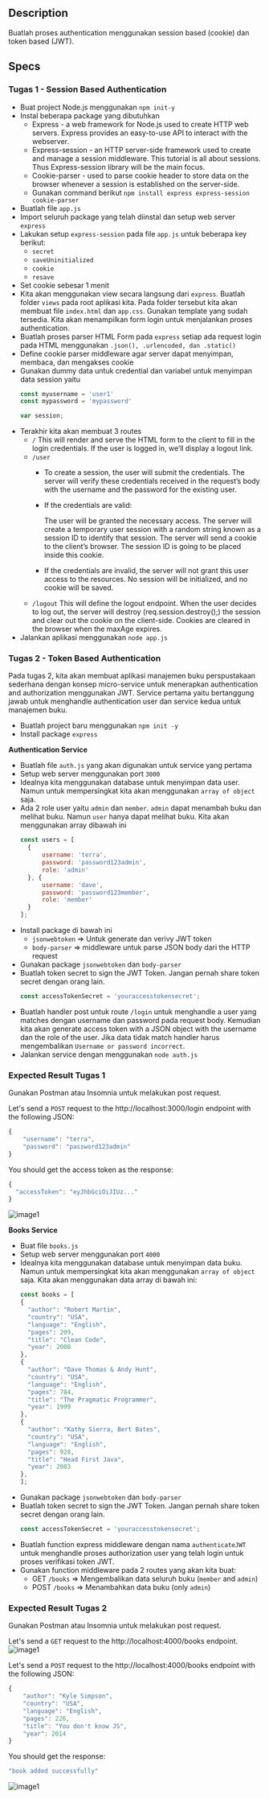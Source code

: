## Description
Buatlah proses authentication menggunakan session based (cookie) dan token based (JWT).

## Specs
### Tugas 1 - Session Based Authentication
- Buat project Node.js menggunakan `npm init-y`
- Instal beberapa package yang dibutuhkan
  - Express - a web framework for Node.js used to create HTTP web servers. Express provides an easy-to-use API to interact with the webserver.
  - Express-session - an HTTP server-side framework used to create and manage a session middleware. This tutorial is all about sessions. Thus Express-session library will be the main focus.
  - Cookie-parser - used to parse cookie header to store data on the browser whenever a session is established on the server-side.
  - Gunakan command berikut `npm install express express-session cookie-parser`
- Buatlah file `app.js`
- Import seluruh package yang telah diinstal dan setup web server `express`
- Lakukan setup `express-session` pada file `app.js` untuk beberapa key berikut:
  - `secret`
  - `saveUninitialized`
  - `cookie`
  - `resave`
- Set cookie sebesar 1 menit
- Kita akan menggunakan view secara langsung dari `express`. Buatlah folder `views` pada root aplikasi kita. Pada folder tersebut kita akan membuat file `index.html` dan `app.css`. Gunakan template yang sudah tersedia. Kita akan menampilkan form login untuk menjalankan proses authentication.
- Buatlah proses parser HTML Form pada `express` setiap ada request login pada HTML menggunakan `.json(), .urlencoded, dan .static()`
- Define cookie parser middleware agar server dapat menyimpan, membaca, dan mengakses cookie
- Gunakan dummy data untuk credential dan variabel untuk menyimpan data session yaitu
  ```js
  const myusername = 'user1'
  const mypassword = 'mypassword'

  var session;
  ```
- Terakhir kita akan membuat 3 routes
  - `/`
  This will render and serve the HTML form to the client to fill in the login credentials. If the user is logged in, we’ll display a logout link.
  - `/user`
    - To create a session, the user will submit the credentials. The server will verify these credentials received in the request’s body with the username and the password for the existing user.
    
    - If the credentials are valid:

      The user will be granted the necessary access.
      The server will create a temporary user session with a random string known as a session ID to identify that session.
      The server will send a cookie to the client’s browser. The session ID is going to be placed inside this cookie.

    - If the credentials are invalid, the server will not grant this user access to the resources. No session will be initialized, and no cookie will be saved.
  - `/logout`
  This will define the logout endpoint. When the user decides to log out, the server will destroy (req.session.destroy();) the session and clear out the cookie on the client-side. Cookies are cleared in the browser when the maxAge expires.
- Jalankan aplikasi menggunakan `node app.js`

### Tugas 2 - Token Based Authentication
Pada tugas 2, kita akan membuat aplikasi manajemen buku perspustakaan sederhana dengan konsep micro-service untuk menerapkan authentication and authorization menggunakan JWT. Service pertama yaitu bertanggung jawab untuk menghandle authentication user dan service kedua untuk manajemen buku.

- Buatlah project baru menggunakan `npm init -y`
- Install package `express`

**Authentication Service**
- Buatlah file `auth.js` yang akan digunakan untuk service yang pertama
- Setup web server menggunakan port `3000`
- Idealnya kita menggunakan database untuk menyimpan data user. Namun untuk mempersingkat kita akan menggunakan `array of object` saja.
- Ada 2 role user yaitu `admin` dan `member`. `admin` dapat menambah buku dan melihat buku. Namun `user` hanya dapat melihat buku. Kita akan menggunakan array dibawah ini
  ```js
  const users = [
    {
        username: 'terra',
        password: 'password123admin',
        role: 'admin'
    }, {
        username: 'dave',
        password: 'password123member',
        role: 'member'
    }
  ];
  ```
- Install package di bawah ini
  - `jsonwebtoken` => Untuk generate dan verivy JWT token
  - `body-parser` => middleware untuk parse JSON body dari the HTTP request
- Gunakan package `jsonwebtoken` dan `body-parser`
- Buatlah token secret to sign the JWT Token. Jangan pernah share token secret dengan orang lain.
  ```js
  const accessTokenSecret = 'youraccesstokensecret';
  ```
- Buatlah handler post untuk route `/login` untuk menghandle a user yang matches dengan username dan password pada request body. Kemudian kita akan generate access token with a JSON object with the username dan the role of the user. Jika data tidak match handler harus mengembalikan `Username or password incorrect`.
- Jalankan service dengan menggunakan `node auth.js`

### Expected Result Tugas 1
Gunakan Postman atau Insomnia untuk melakukan post request.

Let's send a `POST` request to the http://localhost:3000/login endpoint with the following JSON:
```js
{
    "username": "terra",
    "password": "password123admin"
}
```
You should get the access token as the response:
```js
{
  "accessToken": "eyJhbGciOiJIUz..."
}
```
![image1](https://skilvul-prod-01.s3.ap-southeast-1.amazonaws.com/lesson/full-stack-assignment/authentication-and-authorize-1-1.png)

**Books Service**
- Buat file `books.js`
- Setup web server menggunakan port `4000`
- Idealnya kita menggunakan database untuk menyimpan data buku. Namun untuk mempersingkat kita akan menggunakan `array of object` saja. Kita akan menggunakan data array di bawah ini:
  ```js
  const books = [
  {
    "author": "Robert Martin",
    "country": "USA",
    "language": "English",
    "pages": 209,
    "title": "Clean Code",
    "year": 2008
  },
  {
    "author": "Dave Thomas & Andy Hunt",
    "country": "USA",
    "language": "English",
    "pages": 784,
    "title": "The Pragmatic Programmer",
    "year": 1999
  },
  {
    "author": "Kathy Sierra, Bert Bates",
    "country": "USA",
    "language": "English",
    "pages": 928,
    "title": "Head First Java",
    "year": 2003
  },
  ];
  ```
- Gunakan package `jsonwebtoken` dan `body-parser`
- Buatlah token secret to sign the JWT Token. Jangan pernah share token secret dengan orang lain.
  ```js
  const accessTokenSecret = 'youraccesstokensecret';
  ```
- Buatlah function express middleware dengan nama `authenticateJWT` untuk menghandle proses authorization user yang telah login untuk proses verifikasi token JWT.
- Gunakan function middleware pada 2 routes yang akan kita buat:
  - GET `/books` => Mengembalikan data seluruh buku (`member` and `admin`)
  - POST `/books` => Menambahkan data buku (only `admin`)

### Expected Result Tugas 2
Gunakan Postman atau Insomnia untuk melakukan post request.

Let's send a `GET` request to the http://localhost:4000/books endpoint.
![image1](https://skilvul-prod-01.s3.ap-southeast-1.amazonaws.com/lesson/full-stack-assignment/authentication-and-authorize-1-3.png)

Let's send a `POST` request to the http://localhost:4000/books endpoint with the following JSON:
```js
{
    "author": "Kyle Simpson",
    "country": "USA",
    "language": "English",
    "pages": 226,
    "title": "You don't know JS",
    "year": 2014
}
```
You should get the response:
```js
"book added successfully"
```
![image1](https://skilvul-prod-01.s3.ap-southeast-1.amazonaws.com/lesson/full-stack-assignment/authentication-and-authorize-1-2.png)